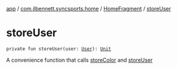[app](../../index.md) / [com.jlbennett.syncsports.home](../index.md) / [HomeFragment](index.md) / [storeUser](./store-user.md)

# storeUser

`private fun storeUser(user: `[`User`](../../com.jlbennett.syncsports.util/-user/index.md)`): `[`Unit`](https://kotlinlang.org/api/latest/jvm/stdlib/kotlin/-unit/index.html)

A convenience function that calls [storeColor](store-color.md) and [storeUser](./store-user.md)

